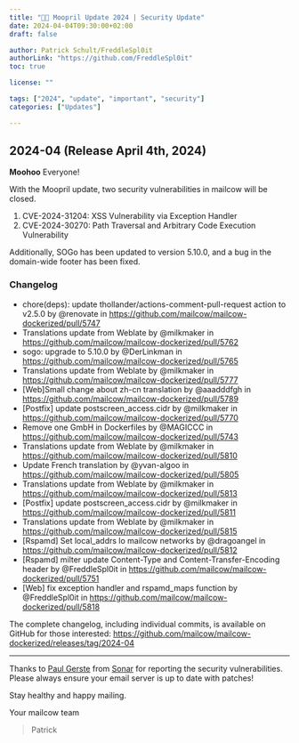 ```yaml
---
title: "🥚🐄 Moopril Update 2024 | Security Update"
date: 2024-04-04T09:30:00+02:00
draft: false

author: Patrick Schult/FreddleSpl0it
authorLink: "https://github.com/FreddleSpl0it"
toc: true

license: ""

tags: ["2024", "update", "important", "security"]
categories: ["Updates"]

---
```


## 2024-04 (Release April 4th, 2024)

**Moohoo** Everyone!

With the Moopril update, two security vulnerabilities in mailcow will be closed.
1. CVE-2024-31204: XSS Vulnerability via Exception Handler
2. CVE-2024-30270: Path Traversal and Arbitrary Code Execution Vulnerability

Additionally, SOGo has been updated to version 5.10.0, and a bug in the domain-wide footer has been fixed.

### Changelog

* chore(deps): update thollander/actions-comment-pull-request action to v2.5.0 by @renovate in https://github.com/mailcow/mailcow-dockerized/pull/5747
* Translations update from Weblate by @milkmaker in https://github.com/mailcow/mailcow-dockerized/pull/5762
* sogo: upgrade to 5.10.0 by @DerLinkman in https://github.com/mailcow/mailcow-dockerized/pull/5765
* Translations update from Weblate by @milkmaker in https://github.com/mailcow/mailcow-dockerized/pull/5777
* [Web]Small change about zh-cn translation by @aaadddfgh in https://github.com/mailcow/mailcow-dockerized/pull/5789
* [Postfix] update postscreen_access.cidr by @milkmaker in https://github.com/mailcow/mailcow-dockerized/pull/5770
* Remove one GmbH in Dockerfiles by @MAGICCC in https://github.com/mailcow/mailcow-dockerized/pull/5743
* Translations update from Weblate by @milkmaker in https://github.com/mailcow/mailcow-dockerized/pull/5810
* Update French translation by @yvan-algoo in https://github.com/mailcow/mailcow-dockerized/pull/5805
* Translations update from Weblate by @milkmaker in https://github.com/mailcow/mailcow-dockerized/pull/5813
* [Postfix] update postscreen_access.cidr by @milkmaker in https://github.com/mailcow/mailcow-dockerized/pull/5811
* Translations update from Weblate by @milkmaker in https://github.com/mailcow/mailcow-dockerized/pull/5815
* [Rspamd] Set local_addrs lo mailcow networks by @dragoangel in https://github.com/mailcow/mailcow-dockerized/pull/5812
* [Rspamd] milter update Content-Type and Content-Transfer-Encoding header by @FreddleSpl0it in https://github.com/mailcow/mailcow-dockerized/pull/5751
* [Web] fix exception handler and rspamd_maps function by @FreddleSpl0it in https://github.com/mailcow/mailcow-dockerized/pull/5818

The complete changelog, including individual commits, is available on GitHub for those interested:
https://github.com/mailcow/mailcow-dockerized/releases/tag/2024-04

---

Thanks to [Paul Gerste](https://github.com/paul-gerste-sonarsource) from [Sonar](https://www.sonarsource.com/) for reporting the security vulnerabilities.
Please always ensure your email server is up to date with patches!

Stay healthy and happy mailing.

Your mailcow team
> Patrick

